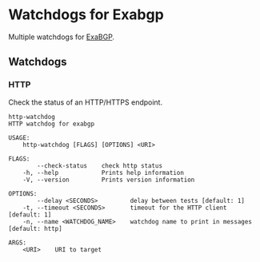 Watchdogs for Exabgp
====================

Multiple watchdogs for [ExaBGP](https://github.com/Exa-Networks/exabgp).

Watchdogs
---------

### HTTP

Check the status of an HTTP/HTTPS endpoint.

```
http-watchdog
HTTP watchdog for exabgp

USAGE:
    http-watchdog [FLAGS] [OPTIONS] <URI>

FLAGS:
        --check-status    check http status
    -h, --help            Prints help information
    -V, --version         Prints version information

OPTIONS:
        --delay <SECONDS>         delay between tests [default: 1]
    -t, --timeout <SECONDS>       timeout for the HTTP client [default: 1]
    -n, --name <WATCHDOG_NAME>    watchdog name to print in messages [default: http]

ARGS:
    <URI>    URI to target
```
